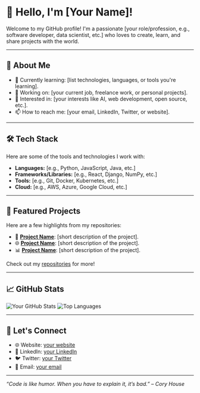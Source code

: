 # 👋 Hello, I'm [Your Name]!

Welcome to my GitHub profile! I'm a passionate [your role/profession, e.g., software developer, data scientist, etc.] who loves to create, learn, and share projects with the world.

---

## 🚀 About Me

- 🌱 Currently learning: [list technologies, languages, or tools you're learning].
- 💼 Working on: [your current job, freelance work, or personal projects].
- 🎯 Interested in: [your interests like AI, web development, open source, etc.].
- 📫 How to reach me: [your email, LinkedIn, Twitter, or website].

---

## 🛠️ Tech Stack

Here are some of the tools and technologies I work with:

- **Languages:** [e.g., Python, JavaScript, Java, etc.]
- **Frameworks/Libraries:** [e.g., React, Django, NumPy, etc.]
- **Tools:** [e.g., Git, Docker, Kubernetes, etc.]
- **Cloud:** [e.g., AWS, Azure, Google Cloud, etc.]

---

## 🌟 Featured Projects

Here are a few highlights from my repositories:

- 📝 **[Project Name](link-to-repo)**: [short description of the project].
- 🌐 **[Project Name](link-to-repo)**: [short description of the project].
- 📊 **[Project Name](link-to-repo)**: [short description of the project].

Check out my [repositories](https://github.com/your-username?tab=repositories) for more!

---

## 📈 GitHub Stats

![Your GitHub Stats](https://github-readme-stats.vercel.app/api?username=your-username&show_icons=true&theme=radical)
![Top Languages](https://github-readme-stats.vercel.app/api/top-langs/?username=your-username&layout=compact&theme=radical)

---

## 🤝 Let's Connect

- 🌐 Website: [your website](https://yourwebsite.com)
- 💼 LinkedIn: [your LinkedIn](https://linkedin.com/in/your-profile)
- 🐦 Twitter: [your Twitter](https://twitter.com/your-handle)
- 📧 Email: [your email](mailto:youremail@example.com)

---

*“Code is like humor. When you have to explain it, it’s bad.” – Cory House*
